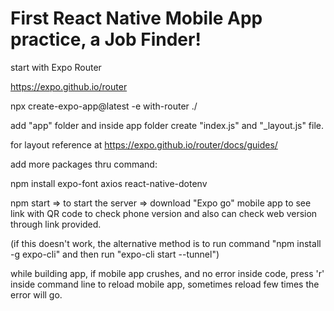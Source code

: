 # First React Native Mobile App practice, a Job Finder!

start with Expo Router

https://expo.github.io/router

npx create-expo-app@latest -e with-router ./

add "app" folder and inside app folder create "index.js" and "\_layout.js" file.

for layout reference at https://expo.github.io/router/docs/guides/

add more packages thru command:

npm install expo-font axios react-native-dotenv

npm start => to start the server => download "Expo go" mobile app to see link with QR code to check phone version and also can check web version through link provided.

(if this doesn't work, the alternative method is to run command "npm install -g expo-cli" and then run "expo-cli start --tunnel")

while building app, if mobile app crushes, and no error inside code, press 'r' inside command line to reload mobile app, sometimes reload few times the error will go.
